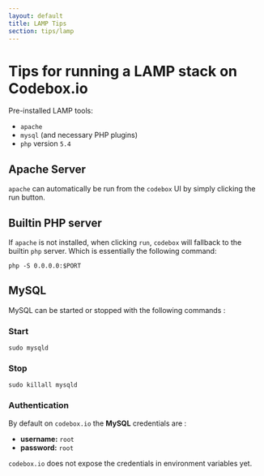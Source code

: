 ```yaml
---
layout: default
title: LAMP Tips
section: tips/lamp
---
```


Tips for running a LAMP stack on Codebox.io
=========


Pre-installed LAMP tools:

  - `apache`
  - `mysql` (and necessary PHP plugins)
  - `php` version `5.4`


## Apache Server

`apache` can automatically be run from the `codebox` UI by simply clicking the run button.


## Builtin PHP server

If `apache` is not installed, when clicking `run`, `codebox` will fallback to the builtin `php` server. Which is essentially the following command:

```
php -S 0.0.0.0:$PORT
```


## MySQL

MySQL can be started or stopped with the following commands :

### Start
```
sudo mysqld
```

### Stop
```
sudo killall mysqld
```

### Authentication
By default on `codebox.io` the **MySQL** credentials are :
  - **username:** `root`
  - **password:** `root`

`codebox.io` does not expose the credentials in environment variables yet.

